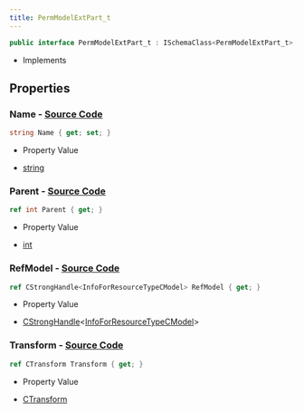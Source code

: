```yaml
---
title: PermModelExtPart_t
---
```


```csharp
public interface PermModelExtPart_t : ISchemaClass<PermModelExtPart_t>, ISchemaField, ISchemaClass, INativeHandle
```

- Implements

## Properties

### **Name** - [Source Code](https://github.com/swiftly-solution/swiftlys2/blob/main/managed/src/SwiftlyS2.Generated/Schemas/Interfaces/PermModelExtPart_t.cs#L18)

```csharp
string Name { get; set; }
```

- Property Value

- [string](https://learn.microsoft.com/dotnet/api/system.string)

### **Parent** - [Source Code](https://github.com/swiftly-solution/swiftlys2/blob/main/managed/src/SwiftlyS2.Generated/Schemas/Interfaces/PermModelExtPart_t.cs#L20)

```csharp
ref int Parent { get; }
```

- Property Value

- [int](https://learn.microsoft.com/dotnet/api/system.int32)

### **RefModel** - [Source Code](https://github.com/swiftly-solution/swiftlys2/blob/main/managed/src/SwiftlyS2.Generated/Schemas/Interfaces/PermModelExtPart_t.cs#L22)

```csharp
ref CStrongHandle<InfoForResourceTypeCModel> RefModel { get; }
```

- Property Value

- [CStrongHandle](/docs/api/shared/natives/cstronghandle-1)<[InfoForResourceTypeCModel](/docs/api/shared/schemadefinitions/infoforresourcetypecmodel)>

### **Transform** - [Source Code](https://github.com/swiftly-solution/swiftlys2/blob/main/managed/src/SwiftlyS2.Generated/Schemas/Interfaces/PermModelExtPart_t.cs#L16)

```csharp
ref CTransform Transform { get; }
```

- Property Value

- [CTransform](/docs/api/shared/natives/ctransform)

